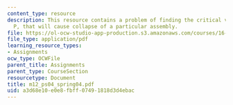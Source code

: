 ```yaml
---
content_type: resource
description: This resource contains a problem of finding the critical value of a load
  P, that will cause collapse of a particular assembly.
file: https://ol-ocw-studio-app-production.s3.amazonaws.com/courses/16-01-unified-engineering-i-ii-iii-iv-fall-2005-spring-2006/a3d68e10e0e8fbff07491818d3d4ebac_m12_ps04_spring04.pdf
file_type: application/pdf
learning_resource_types:
- Assignments
ocw_type: OCWFile
parent_title: Assignments
parent_type: CourseSection
resourcetype: Document
title: m12_ps04_spring04.pdf
uid: a3d68e10-e0e8-fbff-0749-1818d3d4ebac
---
```

